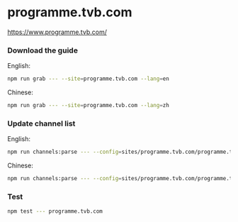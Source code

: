 # programme.tvb.com

https://www.programme.tvb.com/

### Download the guide

English:

```sh
npm run grab --- --site=programme.tvb.com --lang=en
```

Chinese:

```sh
npm run grab --- --site=programme.tvb.com --lang=zh
```

### Update channel list

English:

```sh
npm run channels:parse --- --config=sites/programme.tvb.com/programme.tvb.com.config.js --output=sites/programme.tvb.com/programme.tvb.com_en.channels.xml --set=lang:en
```

Chinese:

```sh
npm run channels:parse --- --config=sites/programme.tvb.com/programme.tvb.com.config.js --output=sites/programme.tvb.com/programme.tvb.com_zh.channels.xml --set=lang:zh
```

### Test

```sh
npm test --- programme.tvb.com
```
